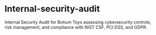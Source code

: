 # Internal-security-audit
Internal Security Audit for Botium Toys assessing cybersecurity controls, risk management, and compliance with NIST CSF, PCI DSS, and GDPR.
